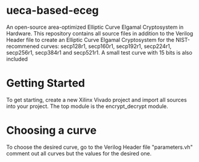 # ueca-based-eceg
An open-source area-optimized Elliptic Curve Elgamal Cryptosystem in Hardware. 
This repository contains all source files in addition to the Verilog Header file to create an Elliptic Curve Elgamal Cryptosystem for the NIST-recommened curves: secp128r1, secp160r1, secp192r1, secp224r1, secp256r1, secp384r1 and secp521r1. A small test curve with 15 bits is also included
# Getting Started
To get starting, create a new Xilinx Vivado project and import all sources into your project. The top module is the encrypt_decrypt module. 
# Choosing a curve
To choose the desired curve, go to the Verilog Header file "parameters.vh" comment out all curves but the values for the desired one. 
